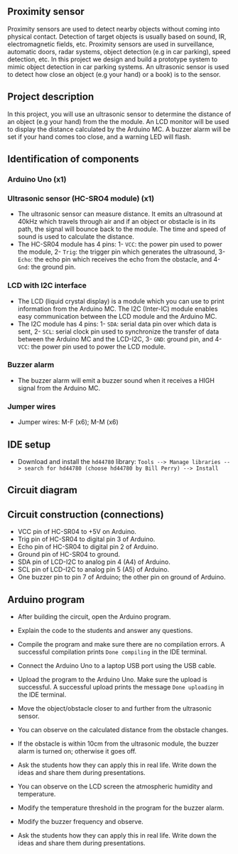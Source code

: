 ## Proximity sensor
Proximity sensors are used to detect nearby objects without coming into physical contact. Detection of target objects is usually based on sound, IR, electromagnetic fields, etc. Proximity sensors are used in surveillance, automatic doors, radar systems, object
detection (e.g in car parking), speed detection, etc. In this project we design and build a prototype system to mimic object detection in car
parking systems. An ultrasonic sensor is used to detect how close an object (e.g your hand) or a book) is to the sensor. 

## Project description
In this project, you will use an ultrasonic sensor to determine the distance of an object (e.g your hand) from the the module. An LCD monitor will be used to display the distance calculated by the Arduino MC. A buzzer alarm will be set if your hand comes too close, and a warning LED will flash.

## Identification of components
### Arduino Uno (x1)

### Ultrasonic sensor (HC-SRO4 module) (x1) 
- The ultrasonic sensor can measure distance. It emits an ultrasound at 40kHz which travels through air and if an object or obstacle is in its path, the signal will bounce back to the module. The time and speed of sound is used to calculate the distance.
- The HC-SR04 module has 4 pins: 1- `VCC`: the power pin used to power the module, 2- `Trig`: the trigger pin which generates the ultrasound, 3- `Echo`: the echo pin which receives the echo from the obstacle, and 4- `Gnd`: the ground pin.

### LCD with I2C interface
- The LCD (liquid crystal display) is a module which you can use to print information from the Arduino MC. The I2C (Inter-IC) module enables easy communication between the LCD module and the Arduino MC.
- The I2C module has 4 pins: 1- `SDA`: serial data pin over which data is sent, 2- `SCL`: serial clock pin used to synchronize the transfer of data between the Arduino MC and the LCD-I2C, 3- `GND`: ground pin, and 4- `VCC`: the power pin used to power the LCD module.

### Buzzer alarm
- The buzzer alarm will emit a buzzer sound when it receives a HIGH signal from the Arduino MC.

### Jumper wires
- Jumper wires: M-F (x6); M-M (x6)
## IDE setup
- Download and install the `hd44780` library: `Tools --> Manage libraries --> search for hd44780 (choose hd44780 by Bill Perry) --> Install`


## Circuit diagram


## Circuit construction (connections)

- VCC pin of HC-SR04 to +5V on Arduino.
- Trig pin of HC-SR04 to digital pin 3 of Arduino.
- Echo pin of HC-SR04 to digital pin 2 of Arduino.
- Ground pin of HC-SR04 to ground.
- SDA pin of LCD-I2C to analog pin 4 (A4) of Arduino.
- SCL pin of LCD-I2C to analog pin 5 (A5) of Arduino.
- One buzzer pin to pin 7 of Arduino; the other pin on ground of Arduino.


## Arduino program
- After building the circuit, open the Arduino program.
- Explain the code to the students and answer any questions.
- Compile the program and make sure there are no compilation errors. A successful compilation prints `Done compiling` in the IDE terminal.
- Connect the Arduino Uno to a laptop USB port using the USB cable.
- Upload the program to the Arduino Uno. Make sure the upload is successful. A successful upload prints the message `Done uploading` in the IDE terminal.

- Move the object/obstacle closer to and further from the ultrasonic sensor.
- You can observe on the calculated distance from the obstacle changes.
- If the obstacle is within 10cm from the ultrasonic module, the buzzer alarm is turned on; otherwise it goes off.
- Ask the students how they can apply this in real life. Write down the ideas and share them during presentations.


- You can observe on the LCD screen the atmospheric humidity and temperature. 
- Modify the temperature threshold in the program for the buzzer alarm.
- Modify the buzzer frequency and observe.
- Ask the students how they can apply this in real life. Write down the ideas and share them during presentations.
